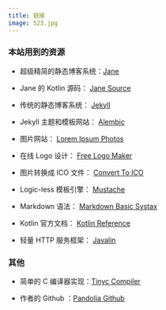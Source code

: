 ```yaml
---
title: 链接
image: 523.jpg
---
```


### 本站用到的资源

* 超级精简的静态博客系统：[Jane](https://jane.pandolia.net)

* Jane 的 Kotlin 源码： [Jane Source](https://github.com/pandolia/jane)

* 传统的静态博客系统： [Jekyll](https://jekyllrb.com/)

* Jekyll 主题和模板网站： [Alembic](https://alembic.darn.es/)

* 图片网站： [Lorem Ipsum Photos](https://picsum.photos/)

* 在线 Logo 设计： [Free Logo Maker](https://logomakr.com/)

* 图片转换成 ICO 文件： [Convert To ICO](https://convertico.com/)

* Logic-less 模板引擎： [Mustache](http://mustache.github.io/)

* Markdown 语法： [Markdown Basic Systax](https://www.markdownguide.org/basic-syntax)

* Kotlin 官方文档： [Kotlin Reference](https://kotlinlang.org/docs/reference/)

* 轻量 HTTP 服务框架： [Javalin](https://javalin.io/)

### 其他

* 简单的 C 编译器实现：[Tinyc Compiler](https://pandolia.net/tinyc/)

* 作者的 Github ：[Pandolia Github](https://github.com/pandolia)